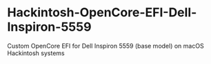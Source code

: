# Hackintosh-OpenCore-EFI-Dell-Inspiron-5559
Custom OpenCore EFI for Dell Inspiron 5559 (base model) on macOS Hackintosh systems
